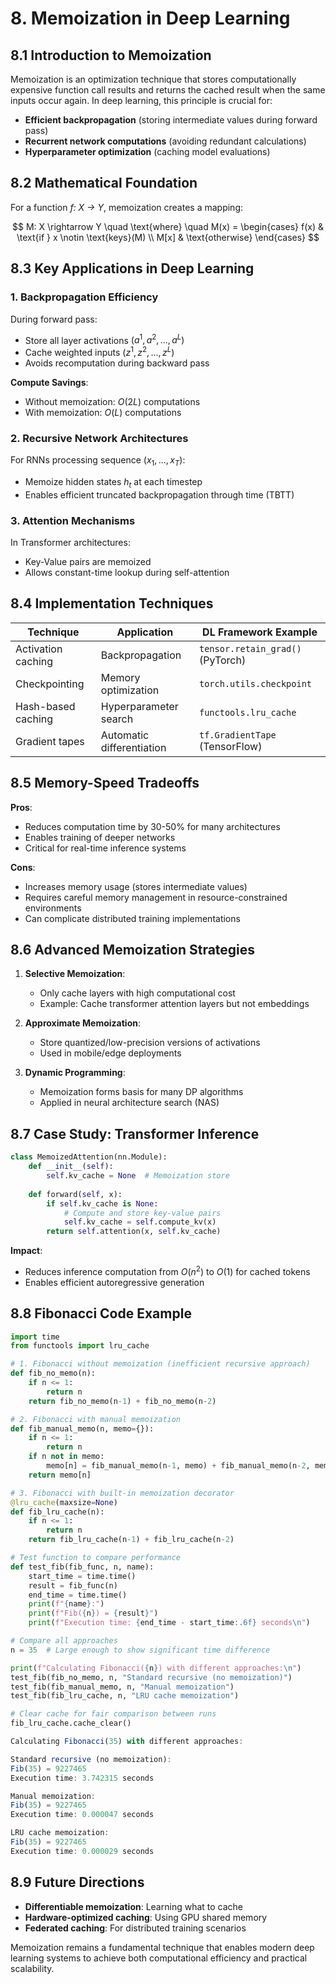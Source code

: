 # **8. Memoization in Deep Learning**

## **8.1 Introduction to Memoization**
Memoization is an optimization technique that stores computationally expensive function call results and returns the cached result when the same inputs occur again. In deep learning, this principle is crucial for:

- **Efficient backpropagation** (storing intermediate values during forward pass)
- **Recurrent network computations** (avoiding redundant calculations)
- **Hyperparameter optimization** (caching model evaluations)

## **8.2 Mathematical Foundation**
For a function *f: X → Y*, memoization creates a mapping:

$$
M: X \rightarrow Y \quad \text{where} \quad M(x) = 
\begin{cases} 
f(x) & \text{if } x \notin \text{keys}(M) \\
M[x] & \text{otherwise}
\end{cases}
$$

## **8.3 Key Applications in Deep Learning**

### **1. Backpropagation Efficiency**
During forward pass:
- Store all layer activations $(a^1, a^2, ..., a^L)$
- Cache weighted inputs $(z^1, z^2, ..., z^L)$
- Avoids recomputation during backward pass

**Compute Savings**:
- Without memoization: $O(2L)$ computations
- With memoization: $O(L)$ computations

### **2. Recursive Network Architectures**
For RNNs processing sequence $(x_1, ..., x_T)$:
- Memoize hidden states $h_t$ at each timestep
- Enables efficient truncated backpropagation through time (TBTT)

### **3. Attention Mechanisms**
In Transformer architectures:
- Key-Value pairs are memoized
- Allows constant-time lookup during self-attention

## **8.4 Implementation Techniques**

| **Technique**       | **Application**                  | **DL Framework Example**         |
|---------------------|----------------------------------|----------------------------------|
| Activation caching  | Backpropagation                  | `tensor.retain_grad()` (PyTorch) |
| Checkpointing       | Memory optimization              | `torch.utils.checkpoint`         |
| Hash-based caching  | Hyperparameter search            | `functools.lru_cache`            |
| Gradient tapes      | Automatic differentiation       | `tf.GradientTape` (TensorFlow)   |

## **8.5 Memory-Speed Tradeoffs**

**Pros**:
- Reduces computation time by 30-50% for many architectures
- Enables training of deeper networks
- Critical for real-time inference systems

**Cons**:
- Increases memory usage (stores intermediate values)
- Requires careful memory management in resource-constrained environments
- Can complicate distributed training implementations

## **8.6 Advanced Memoization Strategies**

1. **Selective Memoization**:
   - Only cache layers with high computational cost
   - Example: Cache transformer attention layers but not embeddings

2. **Approximate Memoization**:
   - Store quantized/low-precision versions of activations
   - Used in mobile/edge deployments

3. **Dynamic Programming**:
   - Memoization forms basis for many DP algorithms
   - Applied in neural architecture search (NAS)

## **8.7 Case Study: Transformer Inference**
```python
class MemoizedAttention(nn.Module):
    def __init__(self):
        self.kv_cache = None  # Memoization store
        
    def forward(self, x):
        if self.kv_cache is None:
            # Compute and store key-value pairs
            self.kv_cache = self.compute_kv(x)
        return self.attention(x, self.kv_cache)
```
**Impact**:
- Reduces inference computation from $O(n^2)$ to $O(1)$ for cached tokens
- Enables efficient autoregressive generation



## **8.8 Fibonacci Code Example**

```py
import time
from functools import lru_cache

# 1. Fibonacci without memoization (inefficient recursive approach)
def fib_no_memo(n):
    if n <= 1:
        return n
    return fib_no_memo(n-1) + fib_no_memo(n-2)

# 2. Fibonacci with manual memoization
def fib_manual_memo(n, memo={}):
    if n <= 1:
        return n
    if n not in memo:
        memo[n] = fib_manual_memo(n-1, memo) + fib_manual_memo(n-2, memo)
    return memo[n]

# 3. Fibonacci with built-in memoization decorator
@lru_cache(maxsize=None)
def fib_lru_cache(n):
    if n <= 1:
        return n
    return fib_lru_cache(n-1) + fib_lru_cache(n-2)

# Test function to compare performance
def test_fib(fib_func, n, name):
    start_time = time.time()
    result = fib_func(n)
    end_time = time.time()
    print(f"{name}:")
    print(f"Fib({n}) = {result}")
    print(f"Execution time: {end_time - start_time:.6f} seconds\n")

# Compare all approaches
n = 35  # Large enough to show significant time difference

print(f"Calculating Fibonacci({n}) with different approaches:\n")
test_fib(fib_no_memo, n, "Standard recursive (no memoization)")
test_fib(fib_manual_memo, n, "Manual memoization")
test_fib(fib_lru_cache, n, "LRU cache memoization")

# Clear cache for fair comparison between runs
fib_lru_cache.cache_clear()
```

```js
Calculating Fibonacci(35) with different approaches:

Standard recursive (no memoization):
Fib(35) = 9227465
Execution time: 3.742315 seconds

Manual memoization:
Fib(35) = 9227465
Execution time: 0.000047 seconds

LRU cache memoization:
Fib(35) = 9227465
Execution time: 0.000029 seconds
```



## **8.9 Future Directions**
- **Differentiable memoization**: Learning what to cache
- **Hardware-optimized caching**: Using GPU shared memory
- **Federated caching**: For distributed training scenarios

Memoization remains a fundamental technique that enables modern deep learning systems to achieve both computational efficiency and practical scalability.
